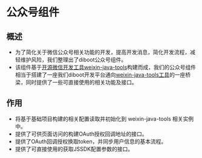 # 公众号组件

## 概述

* 为了简化关于微信公众号相关功能的开发，提高开发消息，简化开发流程，减轻维护风险，我们整理出了diboot公众号组件。
* 该组件基于[开源微信开发工具weixin-java-tools](https://github.com/Wechat-Group/weixin-java-tools)构建而成，我们的公众号组件相当于搭建了一座我们diboot开发平台通向[weixin-java-tools工具](https://github.com/Wechat-Group/weixin-java-tools)的一座桥梁，同时提供了一些可直接使用的相关功能及接口。

## 作用

* 将基于基础项目构建的相关配置读取并初始化到 weixin-java-tools 相关实例中。
* 提供了可供页面访问的构建OAuth授权回调地址的接口。
* 提供了OAuth回调授权换取token，并同步用户信息的基本流程。
* 提供了可直接使用的获取JSSDK配置参数的接口。